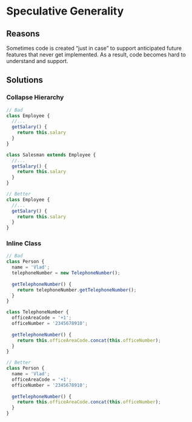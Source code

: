 # Speculative Generality
## Reasons
Sometimes code is created “just in case” to support anticipated future features that never get implemented. As a result, code becomes hard to understand and support.

## Solutions
### Collapse Hierarchy
```js
// Bad
class Employee {
  //...
  getSalary() {
    return this.salary
  }
}

class Salesman extends Employee {
  //...
  getSalary() {
    return this.salary
  }
}

// Better
class Employee {
  //...
  getSalary() {
    return this.salary
  }
}
```
### Inline Class
```js
// Bad
class Person {
  name = 'Vlad';
  telephoneNumber = new TelephoneNumber();
  
  getTelephoneNumber() {
    return telephoneNumber.getTelephoneNumber();
  }
}

class TelephoneNumber {
  officeAreaCode = '+1';
  officeNumber = '2345678910';
  
  getTelephoneNumber() {
    return this.officeAreaCode.concat(this.officeNumber);
  }
}

// Better
class Person {
  name = 'Vlad';
  officeAreaCode = '+1';
  officeNumber = '2345678910';
  
  getTelephoneNumber() {
    return this.officeAreaCode.concat(this.officeNumber);
  }
}
```
 
